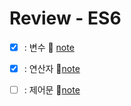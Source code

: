 # Review - ES6

- [x] : 변수
      📒 [note](https://www.notion.so/8ffe3a00889e48faa4948218c64711f1)
      <br />
- [x] : 연산자
      📒[note](https://www.notion.so/96152867c01b45d0a512a5cd9d355912)

- [ ] : 제어문
      📒[note](https://www.notion.so/e6fca5641e37485cac300ec35868f78c)

